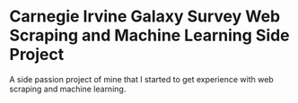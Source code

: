 # Carnegie Irvine Galaxy Survey Web Scraping and Machine Learning Side Project
 A side passion project of mine that I started to get experience with web scraping and machine learning. 
